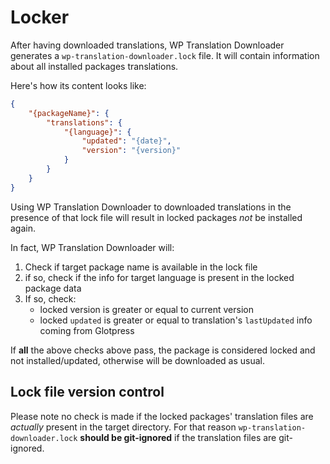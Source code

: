 # Locker

After having downloaded translations, WP Translation Downloader generates a `wp-translation-downloader.lock` 
file. It will contain information about all installed packages translations.

Here's how its content looks like:

```json
{
    "{packageName}": {
        "translations": {
            "{language}": {
                "updated": "{date}",
                "version": "{version}"
            }
        }
    }
}
```

Using WP Translation Downloader to downloaded translations in the presence of that lock file will
result in locked packages _not_ be installed again.

In fact, WP Translation Downloader will:

1. Check if target package name is available in the lock file
2. if so, check if the info for target language is present in the locked package data
3. If so, check:
    - locked version is greater or equal to current version
    - locked `updated` is greater or equal to translation's `lastUpdated` info coming from Glotpress

If **all** the above checks above pass, the package is considered locked and not installed/updated, 
otherwise will be downloaded as usual.

## Lock file version control

Please note no check is made if the locked packages' translation files are _actually_ 
present in the target directory. For that reason `wp-translation-downloader.lock` **should be
git-ignored** if the translation files are git-ignored.
